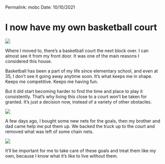 
Permalink: mobc
Date: 10/10/2021

# I now have my own basketball court

![](https://i.imgur.com/RbYLZqK.jpg)

Where I moved to, there’s a basketball court the next block over. I can almost see it from my front door. It was one of the main reasons I considered this house.

Basketball has been a part of my life since elementary school, and even at 35, I don’t see it going away anytime soon. It’s what keeps me in shape. Keeps me competitive. Keeps me having fun. 

But it did start becoming harder to find the time and place to play it consistently. That’s why living this close to a court won’t be taken for granted. It’s just a decision now, instead of a variety of other obstacles.

![](https://i.imgur.com/oVmKhAZ.jpg)

A few days ago, I bought some new nets for the goals, then my brother and dad came help me put them up. We backed the truck up to the court and removed what was left of some chain nets. 

![](https://i.imgur.com/MZBKANh.jpg)

It’ll be important for me to take care of these goals and treat them like my own, because I know what it’s like to live without them.

